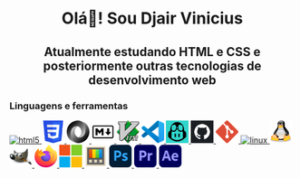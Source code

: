 <!--
## Hi there 👋
**djairvinicius/djairvinicius** is a ✨ _special_ ✨ repository because its `README.md` (this file) appears on your GitHub profile.

Here are some ideas to get you started:

- 🔭 I’m currently working on ...
- 🌱 I’m currently learning ...
- 👯 I’m looking to collaborate on ...
- 🤔 I’m looking for help with ...
- 💬 Ask me about ...
- 📫 How to reach me: ...
- 😄 Pronouns: ...
- ⚡ Fun fact: ...
-->
<h1 align="center">
    Olá👋! Sou Djair Vinicius
</h1>

<h2 align="center">
Atualmente estudando HTML e CSS e posteriormente outras tecnologias de desenvolvimento web
</h2>

<h3 align="left">Linguagens e ferramentas</h3>
<p align="left"> 
<!--html5-->
<a href="https://www.w3.org/html/" target="_blank" rel="noreferrer"> 
<img src="https://img.shields.io/badge/HTML5-E34F26.svg?style=for-the-badge&logo=HTML5&logoColor=white" alt="html5"/> 
</a>
<!--css-->
<a href="https://www.w3schools.com/css/" target="_blank" rel="noreferrer"> 
<img src="assets/icons/linguage/css_old.svg" alt="css3" width="40" height="40"/> 
</a>
<!--json-->
<a href="https://json.org/" target="_blank" rel="noreferrer">
<img src="assets/icons/linguage/json.svg" alt="json" width="40" height="40">
</a>
<!--markdown-->
<a href="https://www.markdownguide.org/" target="_blank" rel="noreferrer">
<img src="assets/icons/linguage/markdown.png" alt="markdown" width="40" height="40">
</a>
<!--vim-->
<a href="https://www.vim.org/" target="_blank" rel="noreferrer">
<img src="assets/icons/tools/vim.svg" alt="vim" width="40" height="40">
<!--vscode-->
<a href="https://code.visualstudio.com/" target="_blank" rel="noreferrer">
<img src="assets/icons/tools/vscode.svg" alt="vscode" width="40" height="40">
</a>
<!--copilot-->
<a href="https://github.com/features/copilot" target="_blank" rel="noreferrer">
<img src="assets/icons/tools/copilot.jpeg" alt="copilot" width="40" height="40">
<!--github-->
<a href="https://github.com/" target="_blank" rel="noreferrer">
<img src="assets/icons/tools/github.png" alt="github" width="40" height="40">
</a> 
<!--git-->
<a href="https://git-scm.com/" target="_blank" rel="noreferrer"> 
<img src="assets/icons/tools/git.svg" alt="git" width="40" height="40"/> 
</a> 
<!--linux bagde-->
<a href="https://www.linux.org/" target="_blank" rel="noreferrer"> 
<img src="https://img.shields.io/badge/Linux-FCC624?style=for-the-badge&logo=linux&logoColor=black" alt="linux"/> 
</a>
<!--linux-->
<a href="https://www.linux.org/" target="_blank" rel="noreferrer"> 
<img src="assets/icons/tools/linux.svg" alt="linux" width="40" height="40"/> 
</a>
<!--gimp-->
<a href="https://www.gimp.org/" target="_blank" rel="noreferrer">
<img src="assets/icons/tools/gimp.svg" alt="gimp" width="40" height="40">
</a>
<!--firefox-->
<a href="https://www.mozilla.org/en-US/firefox/" target="_blank" rel="noreferrer">
<img src="assets/icons/browser/firefox.svg" alt="firefox" width="40" height="40">
</a>
<!--microsoft-->
<a href="https://www.microsoft.com/" target="_blank" rel="noreferrer">
<img src="assets/icons/tools/microsoft.svg" alt="microsoft" width="40" height="40">
</a>
<!--powertoys-->
<a href="https://learn.microsoft.com/en-us/windows/powertoys/" target="_blank" rel="noreferrer">
<img src="assets/icons/tools/powertoys.svg" alt="powertoys" width="40" height="40">
<!--photoshop-->
<a href="https://www.photoshop.com/en" target="_blank" rel="noreferrer"> 
<img src="assets/icons/tools/photoshop.svg" alt="photoshop" width="40" height="40"/>
</a>
<!--premiere-->
<a href="https://www.adobe.com/products/premiere" target="_blank" rel="noreferrer"> 
<img src="assets/icons/tools/premiere.svg" alt="premierer" width="40" height="40">
</a>
<!--after-effects-->
<a href="https://www.adobe.com/products/aftereffects" target="_blank" rel="noreferrer">
<img src="assets/icons/tools/after-effects.svg" alt="after effects" width="40" height="40">
</a> 
</p>

